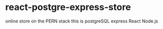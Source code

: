 # react-postgre-express-store
online store on the PERN stack this is postgreSQL express React Node.js
